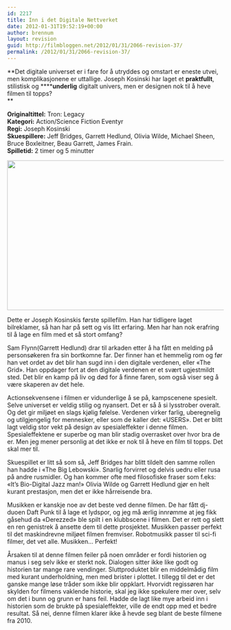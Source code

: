 ```yaml
---
id: 2217
title: Inn i det Digitale Nettverket
date: 2012-01-31T19:52:19+00:00
author: brennum
layout: revision
guid: http://filmbloggen.net/2012/01/31/2066-revision-37/
permalink: /2012/01/31/2066-revision-37/
---
```

**Det digitale universet er i fare for å utryddes og omstart er eneste utvei, men komplikasjonene er uttallige. Joseph Kosinski har laget et **praktfullt**, stilistisk og ******underlig** digitalt univers, men er designen nok til å heve filmen til topps?  
** 

<!--more-->

**Originaltittel:** Tron: Legacy  
**Kategori:** Action/Science Fiction Eventyr  
**Regi:** Joseph Kosinski  
**Skuespillere:** Jeff Bridges, Garrett Hedlund, Olivia Wilde, Michael Sheen, Bruce Boxleitner, Beau Garrett, James Frain.  
**Spilletid:** 2 timer og 5 minutter

<a href="http://filmbloggen.net/?attachment_id=2118" rel="attachment wp-att-2118"><img class="alignnone size-large wp-image-2118" src="http://filmbloggen.net/wp-content/uploads//2012/01/2010_tron_legacy_048-620x348.jpg" alt="" width="620" height="348" /></a>

Dette er Joseph Kosinskis første spillefilm. Han har tidligere laget bilreklamer, så han har på sett og vis litt erfaring. Men har han nok erafring til å lage en film med et så stort omfang?

Sam Flynn(Garrett Hedlund) drar til arkaden etter å ha fått en melding på personsøkeren fra sin bortkomne far. Der finner han et hemmelig rom og før han vet ordet av det blir han sugd inn i den digitale verdenen, eller &laquo;The Grid&raquo;. Han oppdager fort at den digitale verdenen er et svært ugjestmildt sted. Det blir en kamp på liv og død for å finne faren, som også viser seg å være skaperen av det hele.

Actionsekvensene i filmen er vidunderlige å se på, kampscenene spesielt. Selve universet er veldig stilig og nyansert. Det er så å si lysstrober overalt. Og det gir miljøet en slags kjølig følelse. Verdenen virker farlig, uberegnelig og utilgjengelig for mennesker, eller som de kaller det: &laquo;USERS&raquo;. Det er blitt lagt veldig stor vekt på design av spesialeffekter i denne filmen. Spesialeffektene er superbe og man blir stadig overrasket over hvor bra de er. Men jeg mener personlig at det ikke er nok til å heve en film til topps. Det skal mer til.

Skuespillet er litt så som så, Jeff Bridges har blitt tildelt den samme rollen han hadde i &laquo;The Big Lebowski&raquo;. Snarlig forvirret og delvis uedru eller rusa på andre rusmidler. Og han kommer ofte med filosofiske fraser som f.eks: &laquo;It&#8217;s Bio-Digital Jazz man!&raquo; Olivia Wilde og Garrett Hedlund gjør en helt kurant prestasjon, men det er ikke hårreisende bra.

Musikken er kanskje noe av det beste ved denne filmen. De har fått dj-duoen Daft Punk til å lage et lydspor, og jeg må ærlig innrømme at jeg fikk gåsehud da &laquo;Derezzed&raquo; ble spilt i en klubbscene i filmen. Det er rett og slett en ren genistrek å ansette dem til dette prosjektet. Musikken passer perfekt til det maskindrevne miljøet filmen fremviser. Robotmusikk passer til sci-fi filmer, det vet alle. Musikken&#8230; Perfekt!

Årsaken til at denne filmen feiler på noen områder er fordi historien og manus i seg selv ikke er sterkt nok. Dialogen sitter ikke like godt og historien tar mange rare vendinger. Sluttproduktet blir en middelmådig film med kurant underholdning, men med brister i plottet. I tillegg til det er det ganske mange løse tråder som ikke blir oppklart. Hvorvidt regissøren har skylden for filmens vaklende historie, skal jeg ikke spekulere mer over, selv om det i bunn og grunn er hans feil. Hadde de lagt like mye arbeid inn i historien som de brukte på spesialeffekter, ville de endt opp med et bedre resultat. Så nei, denne filmen klarer ikke å hevde seg blant de beste filmene fra 2010.

&nbsp;